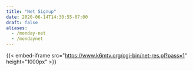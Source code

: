 ```yaml
---
title: "Net Signup"
date: 2020-06-14T14:30:55-07:00
draft: false
aliases:
  - /monday-net
  - /mondaynet
---
```

{{< embed-iframe src="https://www.k6mtv.org/cgi-bin/net-res.pl?pass=1" height="1000px" >}}
